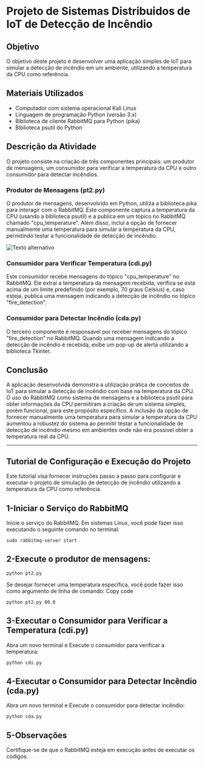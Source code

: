 # Projeto de Sistemas Distribuidos de IoT de Detecção de Incêndio

## Objetivo
O objetivo deste projeto é desenvolver uma aplicação simples de IoT para simular a detecção de incêndio em um ambiente, utilizando a temperatura da CPU como referência.

## Materiais Utilizados
- Computador com sistema operacional Kali Linux
- Linguagem de programação Python (versão 3.x)
- Biblioteca de cliente RabbitMQ para Python (pika)
- Biblioteca psutil do Python

## Descrição da Atividade
O projeto consiste na criação de três componentes principais: um produtor de mensagens, um consumidor para verificar a temperatura da CPU e outro consumidor para detectar incêndios.

### Produtor de Mensagens (pt2.py)
O produtor de mensagens, desenvolvido em Python, utiliza a biblioteca pika para interagir com o RabbitMQ. Este componente captura a temperatura da CPU (usando a biblioteca psutil) e a publica em um tópico no RabbitMQ chamado "cpu_temperature". Além disso, inclui a opção de fornecer manualmente uma temperatura para simular a temperatura da CPU, permitindo testar a funcionalidade de detecção de incêndio.

![Texto alternativo](Users\Pichau\Desktop\DS\1.png)

### Consumidor para Verificar Temperatura (cdi.py)
Este consumidor recebe mensagens do tópico "cpu_temperature" no RabbitMQ. Ele extrai a temperatura da mensagem recebida, verifica se está acima de um limite predefinido (por exemplo, 70 graus Celsius) e, caso esteja, publica uma mensagem indicando a detecção de incêndio no tópico "fire_detection".

### Consumidor para Detectar Incêndio (cda.py)
O terceiro componente é responsável por receber mensagens do tópico "fire_detection" no RabbitMQ. Quando uma mensagem indicando a detecção de incêndio é recebida, exibe um pop-up de alerta utilizando a biblioteca Tkinter.

## Conclusão
A aplicação desenvolvida demonstra a utilização prática de conceitos de IoT para simular a detecção de incêndio com base na temperatura da CPU. O uso do RabbitMQ como sistema de mensagens e a biblioteca psutil para obter informações da CPU permitiram a criação de um sistema simples, porém funcional, para este propósito específico. A inclusão da opção de fornecer manualmente uma temperatura para simular a temperatura da CPU aumentou a robustez do sistema ao permitir testar a funcionalidade de detecção de incêndio mesmo em ambientes onde não era possível obter a temperatura real da CPU.

___________________________________________________________________________________________________________________________________________________

## Tutorial de Configuração e Execução do Projeto

Este tutorial visa fornecer instruções passo a passo para configurar e executar o projeto de simulação de detecção de incêndio utilizando a temperatura da CPU como referência.

## 1-Iniciar o Serviço do RabbitMQ
Inicie o serviço do RabbitMQ. Em sistemas Linux, você pode fazer isso executando o seguinte comando no terminal:


`sudo rabbitmq-server start`

## 2-Execute o produtor de mensagens:


`python pt2.py`

Se desejar fornecer uma temperatura específica, você pode fazer isso como argumento de linha de comando:
Copy code

`python pt2.py 80.0`

## 3-Executar o Consumidor para Verificar a Temperatura (cdi.py)
Abra um novo terminal e Execute o consumidor para verificar a temperatura:


`python cdi.py`

## 4-Executar o Consumidor para Detectar Incêndio (cda.py)
Abra um novo terminal e Execute o consumidor para detectar incêndio:

`python cda.py`

## 5-Observações
Certifique-se de que o RabbitMQ esteja em execução antes de executar os códigos. 